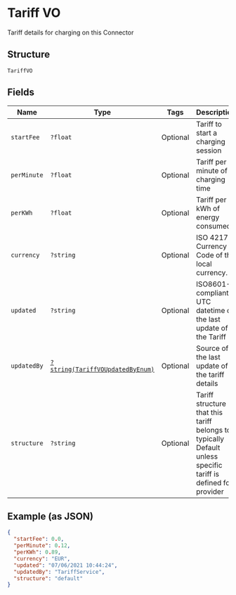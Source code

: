 
# Tariff VO

Tariff details for charging on this Connector

## Structure

`TariffVO`

## Fields

| Name | Type | Tags | Description | Getter | Setter |
|  --- | --- | --- | --- | --- | --- |
| `startFee` | `?float` | Optional | Tariff to start a charging session | getStartFee(): ?float | setStartFee(?float startFee): void |
| `perMinute` | `?float` | Optional | Tariff per minute of charging time | getPerMinute(): ?float | setPerMinute(?float perMinute): void |
| `perKWh` | `?float` | Optional | Tariff per kWh of energy consumed | getPerKWh(): ?float | setPerKWh(?float perKWh): void |
| `currency` | `?string` | Optional | ISO 4217 Currency Code of the local currency. | getCurrency(): ?string | setCurrency(?string currency): void |
| `updated` | `?string` | Optional | ISO8601-compliant UTC datetime of the last update of the Tariff | getUpdated(): ?string | setUpdated(?string updated): void |
| `updatedBy` | [`?string(TariffVOUpdatedByEnum)`](../../doc/models/tariff-vo-updated-by-enum.md) | Optional | Source of the last update of the tariff details | getUpdatedBy(): ?string | setUpdatedBy(?string updatedBy): void |
| `structure` | `?string` | Optional | Tariff structure that this tariff belongs to, typically Default unless specific tariff is defined for provider | getStructure(): ?string | setStructure(?string structure): void |

## Example (as JSON)

```json
{
  "startFee": 0.0,
  "perMinute": 0.12,
  "perKWh": 0.89,
  "currency": "EUR",
  "updated": "07/06/2021 10:44:24",
  "updatedBy": "TariffService",
  "structure": "default"
}
```

